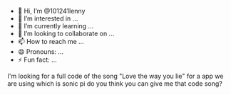 - 👋 Hi, I’m @101241lenny
- 👀 I’m interested in ...
- 🌱 I’m currently learning ...
- 💞️ I’m looking to collaborate on ...
- 📫 How to reach me ...
- 😄 Pronouns: ...
- ⚡ Fun fact: ...

<!---
101241lenny/101241lenny is a ✨ special ✨ repository because its `README.md` (this file) appears on your GitHub profile.
You can click the Preview link to take a look at your changes.
--->
I'm looking for a full code of the song "Love the way you lie" for a app we are using which is sonic pi do you think you can give me that code song?
